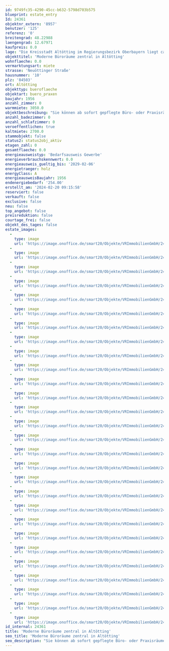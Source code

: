 ```yaml
---
id: 9749fc35-4290-45cc-b632-5798d703b575
blueprint: estate_entry
Id: 24361
objektnr_extern: '8957'
benutzer: '125'
referenz: '0'
breitengrad: 48.22988
laengengrad: 12.67971
kaufpreis: 0.0
lage: "Die Kreisstadt Altötting im Regierungsbezirk Oberbayern liegt ca. 90 Kilometer östlich von München und zählt ca. 13.000 Einwohner. \r\n\r\nDer Wallfahrtsort mit dem Kapellplatz als Zentrum wird auch als das „Herz Bayerns“ bezeichnet. \r\n\r\nFür den Kulturliebhaber bietet der Ort viele wundervolle Museen und Ausstellungen. Das neu errichtete Kultur- und Kongress Forum am Zuccalliplatz mit dem Raiffeisen-Saal bietet ein breites kulturelles Angebot. Sowohl Events als auch Seminarräume. Parkplätze und Tiefgaragen sind vor Ort verfügbar. \r\nKindertagesstätten, Kindergärten, Spielplätze und ein breites Bildungsangebot werden von der Stadt angeboten. Grund-, Mittel-, Real- und Sonderpädagogische Schulen sowie Gymnasien und Berufs- und Fachschulen sind vorhanden. \r\n\r\nAltötting bietet eine Vielzahl an Freizeitgestaltungsmöglichkeiten, auch gut ausgebaute Rad- und Wanderwege sind vorhanden. Es bestehen viele attraktive Einkaufsmöglichkeiten mit ausgezeichneten Fachgeschäften. Golfclubs in schönster Natur sind unweit entfernt. \r\n\r\nDurch die Nähe zum bayerischen Chemiedreieck, zur Tourismusregion Chiemgau-Berchtesgaden und zum Großraum München ergeben sich vielfältige Möglichkeiten als Wirtschaftsstandort. \r\n\r\nDie sehr gute Anbindung an die A94 (München-Passau) sowie die B12 und die B299 garantieren eine hervorragende Erreichbarkeit. München ist nur eine knappe Autofahrstunde entfernt. Die Bahnanbindung erfolgt durch die Verbindung zum Linienstern Mühldorf. Die Flughäfen München und Salzburg sind schnell erreichbar. Ein kleiner Flugplatz ist zusätzlich in Altötting vorhanden.\r\n\r\nDie Immobilie befindet sich sehr zentral in Altötting. Eine Bushaltestelle ist zu Fuß  erreichbar."
objekttitel: 'Moderne Büroräume zentral in Altötting'
wohnflaeche: 0.0
vermarktungsart: miete
strasse: 'Neuöttinger Straße'
hausnummer: '10'
plz: '84503'
ort: Altötting
objekttyp: bueroflaeche
objektart: buero_praxen
baujahr: 1956
anzahl_zimmer: 0
warmmiete: 3050.0
objektbeschreibung: "Sie können ab sofort gepflegte Büro- oder Praxisräume zentral in Altötting mieten. \r\n\r\nDie Gewerbeienheit befindet sich im 1. Obergeschoss mit Personenaufzug und verfügt über mehrere abschließbare Büroräume und einen Empfangsbereich. \r\n\r\nDie Büros sind teilweise möbliert mit Tische und Schränke. Diese könnten auf Wunsch angemietet werden.  Der Bodenbelag ist durchgängig ein gepflegter Teppichboden. Die Fenster sind aus Alu. \r\n\r\nEs stehen eine Damen- sowie eine Herrentoilette zur Verfügung. \r\n\r\nNach Mieterwunsch ist eine individuelle Anpassung der Räumlichkeiten und deren Ausstattung möglich.\r\n\r\nLeider gehören zur Gewerbeeinheit keine Stellplätze.\r\n\r\nDas Bürogebäude ist an das Fernewärmenetz angeschlossen. \r\n\r\nDie monatliche Grundmiete beträgt € 2.700,00, die Nebenkosten € 350,00. Es entsteht eine Gesamtmiete von € 3.050,00. Die Kaution beträgt € 8.100,00."
anzahl_badezimmer: 0
anzahl_schlafzimmer: 0
veroeffentlichen: true
kaltmiete: 2700.0
stammobjekt: false
status2: status2obj_aktiv
etagen_zahl: 0
gesamtflaeche: 0.0
energieausweistyp: 'Bedarfsausweis Gewerbe'
energieverbrauchskennwert: 0.0
energieausweis_gueltig_bis: '2029-02-06'
energietraeger: holz
energyClass: A
energieausweisBaujahr: 1956
endenergiebedarf: '254.00'
erstellt_am: '2024-02-20 09:15:58'
reserviert: false
verkauft: false
exclusive: false
neu: false
top_angebot: false
preisreduktion: false
courtage_frei: false
objekt_des_tages: false
estate_images:
  -
    type: image
    url: 'https://image.onoffice.de/smart20/Objekte/VRImmobilienGmbH/24361/bca7dcae-4623-4621-bc30-1d7df718f858.jpg'
  -
    type: image
    url: 'https://image.onoffice.de/smart20/Objekte/VRImmobilienGmbH/24361/7e722fde-1337-407d-9a2d-37f72592c0fb.jpg'
  -
    type: image
    url: 'https://image.onoffice.de/smart20/Objekte/VRImmobilienGmbH/24361/6fd00c09-ac8c-4c83-8cf1-8ce0f7d35337.jpg'
  -
    type: image
    url: 'https://image.onoffice.de/smart20/Objekte/VRImmobilienGmbH/24361/b4c26850-99a0-489a-8380-35ee4552ded2.jpg'
  -
    type: image
    url: 'https://image.onoffice.de/smart20/Objekte/VRImmobilienGmbH/24361/e0b09444-a092-4678-ba50-7c406ea7af2a.jpg'
  -
    type: image
    url: 'https://image.onoffice.de/smart20/Objekte/VRImmobilienGmbH/24361/6b3098d7-2a0c-4568-b927-f771c68c5f4b.jpg'
  -
    type: image
    url: 'https://image.onoffice.de/smart20/Objekte/VRImmobilienGmbH/24361/7d7ca24c-7d4c-48d6-a579-56d35163b288.jpg'
  -
    type: image
    url: 'https://image.onoffice.de/smart20/Objekte/VRImmobilienGmbH/24361/21200d4c-2053-4b37-8c7d-246c78131679.jpg'
  -
    type: image
    url: 'https://image.onoffice.de/smart20/Objekte/VRImmobilienGmbH/24361/1ef8a79d-ab97-4cc8-8b61-aad0ab4cbe58.jpg'
  -
    type: image
    url: 'https://image.onoffice.de/smart20/Objekte/VRImmobilienGmbH/24361/ad79fe4a-714b-49c6-9d48-11d89acf50e2.jpg'
  -
    type: image
    url: 'https://image.onoffice.de/smart20/Objekte/VRImmobilienGmbH/24361/ac0e8123-ae45-430c-90b9-6c9b794ed420.jpg'
  -
    type: image
    url: 'https://image.onoffice.de/smart20/Objekte/VRImmobilienGmbH/24361/bafbe5fc-26b6-4dfd-85ac-78b7e0200701.jpg'
  -
    type: image
    url: 'https://image.onoffice.de/smart20/Objekte/VRImmobilienGmbH/24361/30526c2d-5bf5-4b1c-8086-d39d1d1da664.jpg'
  -
    type: image
    url: 'https://image.onoffice.de/smart20/Objekte/VRImmobilienGmbH/24361/bf033f08-bb5b-41c1-b86b-7325ef8617fc.jpg'
  -
    type: image
    url: 'https://image.onoffice.de/smart20/Objekte/VRImmobilienGmbH/24361/be9e3aff-06a6-45be-b160-2a86979b845e.jpg'
  -
    type: image
    url: 'https://image.onoffice.de/smart20/Objekte/VRImmobilienGmbH/24361/254cc647-ace4-4abb-ada9-10c86b5dd46f.jpg'
  -
    type: image
    url: 'https://image.onoffice.de/smart20/Objekte/VRImmobilienGmbH/24361/0ac085cb-a52c-43f5-96f6-034a06ad5d92.jpg'
  -
    type: image
    url: 'https://image.onoffice.de/smart20/Objekte/VRImmobilienGmbH/24361/5e6949cd-01b7-4d6b-b52a-5fc53c44ac28.jpg'
  -
    type: image
    url: 'https://image.onoffice.de/smart20/Objekte/VRImmobilienGmbH/24361/658a38d1-e8b0-49f7-9f36-5d89e8863ee6.jpg'
  -
    type: image
    url: 'https://image.onoffice.de/smart20/Objekte/VRImmobilienGmbH/24361/7b512251-3677-47d1-83be-6ab6a945e860.jpg'
  -
    type: image
    url: 'https://image.onoffice.de/smart20/Objekte/VRImmobilienGmbH/24361/f557c222-330e-4870-903b-0c7a48045beb.jpg'
  -
    type: image
    url: 'https://image.onoffice.de/smart20/Objekte/VRImmobilienGmbH/24361/0aeb460c-2bd9-438b-990a-e823cc899fe7.jpg'
  -
    type: image
    url: 'https://image.onoffice.de/smart20/Objekte/VRImmobilienGmbH/24361/2b700e83-17e0-4dfe-9c8f-72a6665ab863.jpg'
  -
    type: image
    url: 'https://image.onoffice.de/smart20/Objekte/VRImmobilienGmbH/24361/dd79e9c6-c98d-43de-936d-45019dadf0af.jpg'
  -
    type: image
    url: 'https://image.onoffice.de/smart20/Objekte/VRImmobilienGmbH/24361/ee7f5709-db2b-4dfe-b72e-8a0bdebcb462.jpg'
  -
    type: image
    url: 'https://image.onoffice.de/smart20/Objekte/VRImmobilienGmbH/24361/f633c56d-6f66-45b1-b1f2-8513c75f0eb2.jpg'
  -
    type: image
    url: 'https://image.onoffice.de/smart20/Objekte/VRImmobilienGmbH/24361/d10ddda3-dcaf-4b47-b1e9-eeb028692d20.jpg'
  -
    type: image
    url: 'https://image.onoffice.de/smart20/Objekte/VRImmobilienGmbH/24361/a33d1fde-4b9a-469b-aedd-b666fa171eaf.jpg'
id_internal: 24361
title: 'Moderne Büroräume zentral in Altötting'
seo_title: 'Moderne Büroräume zentral in Altötting'
seo_description: "Sie können ab sofort gepflegte Büro- oder Praxisräume zentral in Altötting mieten. \r\n\r\nDie Gewerbeienheit befindet sich im 1. Obergeschoss mit Personenaufzu"
---
```

